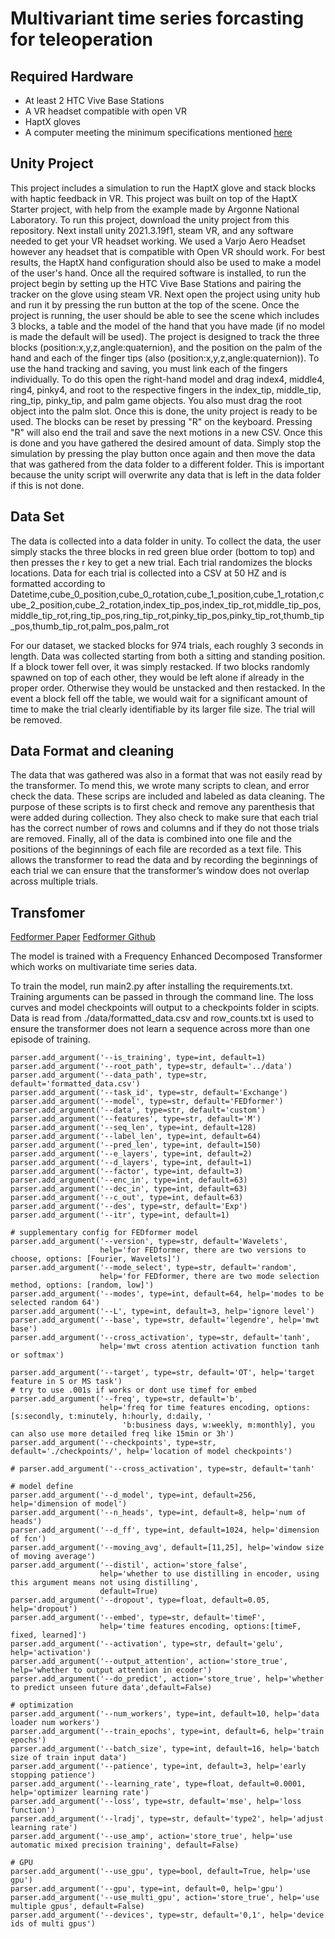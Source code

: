 # Multivariant time series forcasting for teleoperation
## Required Hardware
- At least 2 HTC Vive Base Stations
- A VR headset compatible with open VR 
- HaptX gloves 
- A computer meeting the minimum specifications mentioned [here](http://support.haptx.com/docs/sdk/page_system_requirements.html) 
## Unity Project
This project includes a simulation to run the HaptX glove and stack blocks with haptic feedback in VR. This project was built on top of the HaptX Starter project, with help from the example made by Argonne National Laboratory. To run this project, download the unity project from this repository. Next install unity 2021.3.19f1, steam VR, and any software needed to get your VR headset working. We used a Varjo Aero Headset however any headset that is compatible with Open VR should work. For best results, the HaptX hand configuration should also be used to make a model of the user's hand. Once all the required software is installed, to run the project begin by setting up the HTC Vive Base Stations and pairing the tracker on the glove using steam VR. Next open the project using unity hub and run it by pressing the run button at the top of the scene. Once the project is running, the user should be able to see the scene which includes 3 blocks, a table and the model of the hand that you have made (if no model is made the default will be used). The project is designed to track the three blocks (position:x,y,z,angle:quaternion), and the position on the palm of the hand and each of the finger tips (also (position:x,y,z,angle:quaternion)). To use the hand tracking and saving, you must link each of the fingers individually. To do this open the right-hand model and drag index4, middle4, ring4, pinky4, and root to the respective fingers in the index_tip, middle_tip, ring_tip, pinky_tip, and palm game objects. You also must drag the root object into the palm slot. Once this is done, the unity project is ready to be used. The blocks can be reset by pressing "R" on the keyboard. Pressing "R" will also end the trail and save the next motions in a new CSV. Once this is done and you have gathered the desired amount of data. Simply stop the simulation by pressing the play button once again and then move the data that was gathered from the data folder to a different folder. This is important because the unity script will overwrite any data that is left in the data folder if this is not done.
## Data Set
The data is collected into a data folder in unity. To collect the data, the user simply stacks the three blocks in red green blue order (bottom to top) and then presses the r key to get a new trial. Each trial randomizes the blocks locations. Data for each trial is collected into a CSV at 50 HZ and is formatted according to 
    Datetime,cube_0_position,cube_0_rotation,cube_1_position,cube_1_rotation,cube_2_position,cube_2_rotation,index_tip_pos,index_tip_rot,middle_tip_pos,middle_tip_rot,ring_tip_pos,ring_tip_rot,pinky_tip_pos,pinky_tip_rot,thumb_tip_pos,thumb_tip_rot,palm_pos,palm_rot
    
For our dataset, we stacked blocks for 974 trials, each roughly 3 seconds in length. Data was collected starting from both a sitting and standing position. If a block tower fell over, it was simply restacked. If two blocks randomly spawned on top of each other, they would be left alone if already in the proper order. Otherwise they would be unstacked and then restacked. In the event a block fell off the table, we would wait for a significant amount of time to make the trial clearly identifiable by its larger file size. The trial will be removed.
## Data Format and cleaning
The data that was gathered was also in a format that was not easily read by the transformer. To mend this, we wrote many scripts to clean, and error check the data. These scrips are included and labeled as data cleaning. The purpose of these scripts is to first check and remove any parenthesis that were added during collection. They also check to make sure that each trial has the correct number of rows and columns and if they do not those trials are removed. Finally, all of the data is combined into one file and the positions of the beginnings of each file are recorded as a text file. This allows the transformer to read the data and by recording the beginnings of each trial we can ensure that the transformer’s window does not overlap across multiple trials.

## Transfomer
[Fedformer Paper](https://arxiv.org/abs/2201.12740)
[Fedformer Github](https://github.com/MAZiqing/FEDformer)

The model is trained with a Frequency Enhanced Decomposed Transformer which works on multivariate time series data.

To train the model, run main2.py after installing the requirements.txt. Training arguments can be passed in through the command line.
The loss curves and model checkpoints will output to a checkpoints folder in scipts.
Data is read from ./data/formatted_data.csv and row_counts.txt is used to ensure the transformer does not learn a sequence across more than one episode of training.

    parser.add_argument('--is_training', type=int, default=1)
    parser.add_argument('--root_path', type=str, default='../data')
    parser.add_argument('--data_path', type=str, default='formatted_data.csv')
    parser.add_argument('--task_id', type=str, default='Exchange')
    parser.add_argument('--model', type=str, default='FEDformer')
    parser.add_argument('--data', type=str, default='custom')
    parser.add_argument('--features', type=str, default='M')
    parser.add_argument('--seq_len', type=int, default=128)
    parser.add_argument('--label_len', type=int, default=64)
    parser.add_argument('--pred_len', type=int, default=150)
    parser.add_argument('--e_layers', type=int, default=2)
    parser.add_argument('--d_layers', type=int, default=1)
    parser.add_argument('--factor', type=int, default=3)
    parser.add_argument('--enc_in', type=int, default=63)
    parser.add_argument('--dec_in', type=int, default=63)
    parser.add_argument('--c_out', type=int, default=63)
    parser.add_argument('--des', type=str, default='Exp')
    parser.add_argument('--itr', type=int, default=1)

    # supplementary config for FEDformer model
    parser.add_argument('--version', type=str, default='Wavelets',
                        help='for FEDformer, there are two versions to choose, options: [Fourier, Wavelets]')
    parser.add_argument('--mode_select', type=str, default='random',
                        help='for FEDformer, there are two mode selection method, options: [random, low]')
    parser.add_argument('--modes', type=int, default=64, help='modes to be selected random 64')
    parser.add_argument('--L', type=int, default=3, help='ignore level')
    parser.add_argument('--base', type=str, default='legendre', help='mwt base')
    parser.add_argument('--cross_activation', type=str, default='tanh',
                        help='mwt cross atention activation function tanh or softmax')

    parser.add_argument('--target', type=str, default='OT', help='target feature in S or MS task')
    # try to use .001s if works or dont use timef for embed
    parser.add_argument('--freq', type=str, default='b',
                        help='freq for time features encoding, options:[s:secondly, t:minutely, h:hourly, d:daily, '
                             'b:business days, w:weekly, m:monthly], you can also use more detailed freq like 15min or 3h')
    parser.add_argument('--checkpoints', type=str, default='./checkpoints/', help='location of model checkpoints')

    # parser.add_argument('--cross_activation', type=str, default='tanh'

    # model define
    parser.add_argument('--d_model', type=int, default=256, help='dimension of model')
    parser.add_argument('--n_heads', type=int, default=8, help='num of heads')
    parser.add_argument('--d_ff', type=int, default=1024, help='dimension of fcn')
    parser.add_argument('--moving_avg', default=[11,25], help='window size of moving average')
    parser.add_argument('--distil', action='store_false',
                        help='whether to use distilling in encoder, using this argument means not using distilling',
                        default=True)
    parser.add_argument('--dropout', type=float, default=0.05, help='dropout')
    parser.add_argument('--embed', type=str, default='timeF',
                        help='time features encoding, options:[timeF, fixed, learned]')
    parser.add_argument('--activation', type=str, default='gelu', help='activation')
    parser.add_argument('--output_attention', action='store_true', help='whether to output attention in ecoder')
    parser.add_argument('--do_predict', action='store_true', help='whether to predict unseen future data',default=False)

    # optimization
    parser.add_argument('--num_workers', type=int, default=10, help='data loader num workers')
    parser.add_argument('--train_epochs', type=int, default=6, help='train epochs')
    parser.add_argument('--batch_size', type=int, default=16, help='batch size of train input data')
    parser.add_argument('--patience', type=int, default=3, help='early stopping patience')
    parser.add_argument('--learning_rate', type=float, default=0.0001, help='optimizer learning rate')
    parser.add_argument('--loss', type=str, default='mse', help='loss function')
    parser.add_argument('--lradj', type=str, default='type2', help='adjust learning rate')
    parser.add_argument('--use_amp', action='store_true', help='use automatic mixed precision training', default=False)

    # GPU
    parser.add_argument('--use_gpu', type=bool, default=True, help='use gpu')
    parser.add_argument('--gpu', type=int, default=0, help='gpu')
    parser.add_argument('--use_multi_gpu', action='store_true', help='use multiple gpus', default=False)
    parser.add_argument('--devices', type=str, default='0,1', help='device ids of multi gpus')

